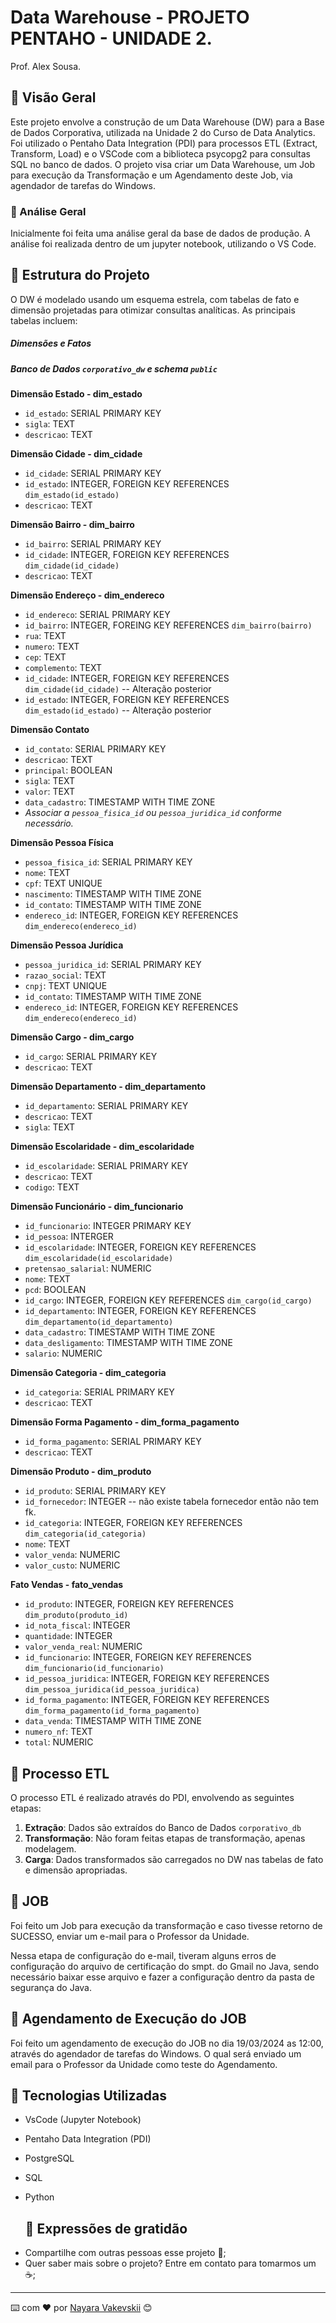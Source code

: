 # Data Warehouse - PROJETO PENTAHO - UNIDADE 2.

Prof. Alex Sousa.

## 🚀 Visão Geral

Este projeto envolve a construção de um Data Warehouse (DW) para a Base de Dados Corporativa, utilizada na Unidade 2 do Curso de Data Analytics. Foi utilizado o Pentaho Data Integration (PDI) para processos ETL (Extract, Transform, Load) e o VSCode com a biblioteca psycopg2 para consultas SQL no banco de dados. O projeto visa criar um Data Warehouse, um Job para execução da Transformação e um Agendamento deste Job, via agendador de tarefas do Windows.

### 🚀 Análise Geral

Inicialmente foi feita uma análise geral da base de dados de produção.
A análise foi realizada dentro de um jupyter notebook, utilizando o VS Code.

## 🚀 Estrutura do Projeto

O DW é modelado usando um esquema estrela, com tabelas de fato e dimensão projetadas para otimizar consultas analíticas. As principais tabelas incluem:

##### Dimensões e Fatos

##### Banco de Dados `corporativo_dw` e schema `public`

**Dimensão Estado - dim_estado** 
- `id_estado`: SERIAL PRIMARY KEY
- `sigla`: TEXT
- `descricao`: TEXT

**Dimensão Cidade - dim_cidade** 
- `id_cidade`: SERIAL PRIMARY KEY
- `id_estado`: INTEGER, FOREIGN KEY REFERENCES `dim_estado(id_estado)`
- `descricao`: TEXT

**Dimensão Bairro - dim_bairro** 
- `id_bairro`: SERIAL PRIMARY KEY
- `id_cidade`: INTEGER, FOREIGN KEY REFERENCES `dim_cidade(id_cidade)`
- `descricao`: TEXT

**Dimensão Endereço - dim_endereco** 
- `id_endereco`: SERIAL PRIMARY KEY
- `id_bairro`: INTEGER, FOREING KEY REFERENCES  `dim_bairro(bairro)`
- `rua`: TEXT
- `numero`: TEXT
- `cep`: TEXT
- `complemento`: TEXT
- `id_cidade`: INTEGER, FOREIGN KEY REFERENCES `dim_cidade(id_cidade)` -- Alteração posterior
- `id_estado`: INTEGER, FOREIGN KEY REFERENCES `dim_estado(id_estado)` -- Alteração posterior

**Dimensão Contato**
- `id_contato`: SERIAL PRIMARY KEY
- `descricao`: TEXT
- `principal`: BOOLEAN
- `sigla`: TEXT
- `valor`: TEXT
- `data_cadastro`: TIMESTAMP WITH TIME ZONE
- *Associar a `pessoa_fisica_id` ou `pessoa_juridica_id` conforme necessário.*

**Dimensão Pessoa Física**
- `pessoa_fisica_id`: SERIAL PRIMARY KEY
- `nome`: TEXT
- `cpf`: TEXT UNIQUE
- `nascimento`: TIMESTAMP WITH TIME ZONE
- `id_contato`: TIMESTAMP WITH TIME ZONE
- `endereco_id`: INTEGER, FOREIGN KEY REFERENCES `dim_endereco(endereco_id)`

**Dimensão Pessoa Jurídica**
- `pessoa_juridica_id`: SERIAL PRIMARY KEY
- `razao_social`: TEXT
- `cnpj`: TEXT UNIQUE
- `id_contato`: TIMESTAMP WITH TIME ZONE
- `endereco_id`: INTEGER, FOREIGN KEY REFERENCES `dim_endereco(endereco_id)`

**Dimensão Cargo - dim_cargo** 
- `id_cargo`: SERIAL PRIMARY KEY
- `descricao`: TEXT

**Dimensão Departamento - dim_departamento** 
- `id_departamento`: SERIAL PRIMARY KEY
- `descricao`: TEXT
- `sigla`: TEXT

**Dimensão Escolaridade - dim_escolaridade** 
- `id_escolaridade`: SERIAL PRIMARY KEY
- `descricao`: TEXT
- `codigo`: TEXT

**Dimensão Funcionário - dim_funcionario** 
- `id_funcionario`: INTEGER PRIMARY KEY
- `id_pessoa`: INTERGER
- `id_escolaridade`: INTEGER, FOREIGN KEY REFERENCES `dim_escolaridade(id_escolaridade)`
- `pretensao_salarial`: NUMERIC
- `nome`: TEXT
- `pcd`: BOOLEAN
- `id_cargo`: INTEGER, FOREIGN KEY REFERENCES `dim_cargo(id_cargo)`
- `id_departamento`: INTEGER, FOREIGN KEY REFERENCES `dim_departamento(id_departamento)`
- `data_cadastro`: TIMESTAMP WITH TIME ZONE
- `data_desligamento`: TIMESTAMP WITH TIME ZONE
- `salario`: NUMERIC

**Dimensão Categoria - dim_categoria** 
- `id_categoria`: SERIAL PRIMARY KEY
- `descricao`: TEXT

**Dimensão Forma Pagamento - dim_forma_pagamento** 
- `id_forma_pagamento`: SERIAL PRIMARY KEY
- `descricao`: TEXT

**Dimensão Produto - dim_produto**  
- `id_produto`: SERIAL PRIMARY KEY
- `id_fornecedor`: INTEGER -- não existe tabela fornecedor então não tem fk.
- `id_categoria`: INTEGER, FOREIGN KEY REFERENCES `dim_categoria(id_categoria)`
- `nome`: TEXT
- `valor_venda`: NUMERIC
- `valor_custo`: NUMERIC

**Fato Vendas - fato_vendas** 
- `id_produto`: INTEGER, FOREIGN KEY REFERENCES `dim_produto(produto_id)`
- `id_nota_fiscal`: INTEGER
- `quantidade`: INTEGER
- `valor_venda_real`: NUMERIC
- `id_funcionario`: INTEGER, FOREIGN KEY REFERENCES `dim_funcionario(id_funcionario)`
- `id_pessoa_juridica`: INTEGER, FOREIGN KEY REFERENCES `dim_pessoa_juridica(id_pessoa_juridica)`
- `id_forma_pagamento`: INTEGER, FOREIGN KEY REFERENCES `dim_forma_pagamento(id_forma_pagamento)`
- `data_venda`: TIMESTAMP WITH TIME ZONE
- `numero_nf`: TEXT
- `total`: NUMERIC

## 🚀 Processo ETL

O processo ETL é realizado através do PDI, envolvendo as seguintes etapas:

1. **Extração**: Dados são extraídos do Banco de Dados `corporativo_db`
2. **Transformação**: Não foram feitas etapas de transformação, apenas modelagem.
3. **Carga**: Dados transformados são carregados no DW nas tabelas de fato e dimensão apropriadas.

## 🚀 JOB

Foi feito um Job para execução da transformação e caso tivesse retorno de SUCESSO, enviar um e-mail para o Professor da Unidade.

Nessa etapa de configuração do e-mail, tiveram alguns erros de configuração do arquivo de certificação do smpt. do Gmail no Java, sendo necessário baixar esse arquivo e fazer a configuração dentro da pasta de segurança do Java.

## 🚀 Agendamento de Execução do JOB

Foi feito um agendamento de execução do JOB no dia 19/03/2024 as 12:00, através do agendador de tarefas do Windows. O qual será enviado um email para o Professor da Unidade como teste do Agendamento.

## 🚀 Tecnologias Utilizadas

- VsCode (Jupyter Notebook)
- Pentaho Data Integration (PDI)
- PostgreSQL
- SQL
- Python

  ## 🎁 Expressões de gratidão

* Compartilhe com outras pessoas esse projeto 📢;
* Quer saber mais sobre o projeto? Entre em contato para tomarmos um :coffee:;

---
⌨️ com ❤️ por [Nayara Vakevskii](https://github.com/NayaraWakewski) 😊
